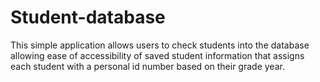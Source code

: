 # Student-database

This simple application allows users to check students into the database allowing ease of accessibility
of saved student information that assigns each student with a personal id number based on their grade year.
